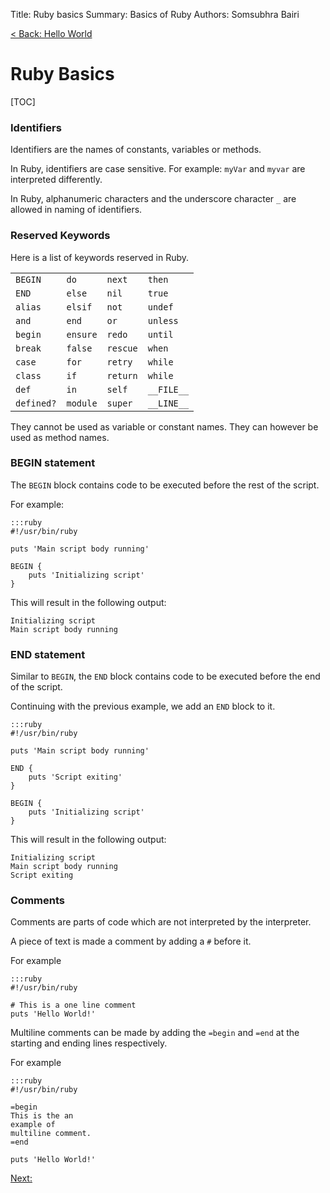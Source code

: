 Title:   Ruby basics
Summary: Basics of Ruby
Authors: Somsubhra Bairi

[< Back: Hello World](hello-world)

Ruby Basics
=======

[TOC]

### Identifiers
Identifiers are the names of constants, variables or methods.

In Ruby, identifiers are case sensitive. For example: `myVar` and `myvar` are interpreted differently.

In Ruby, alphanumeric characters and the underscore character `_` are allowed in naming of identifiers.

### Reserved Keywords

Here is a list of keywords reserved in Ruby.

| | | | |
| --- | --- | --- | --- |
| `BEGIN` | `do` | `next` | `then` |
| `END` | `else` | `nil` | `true` |
| `alias` | `elsif` | `not` | `undef` |
| `and` | `end` | `or` | `unless` |
| `begin` | `ensure` | `redo` | `until` |
| `break` | `false` | `rescue` | `when` |
| `case`| `for` | `retry` | `while` |
| `class` | `if` | `return` | `while` |
| `def` | `in` | `self` | `__FILE__` |
| `defined?` | `module` | `super` | `__LINE__` |

They cannot be used as variable or constant names. They can however be used as method names.

### BEGIN statement
The `BEGIN` block contains code to be executed before the rest of the script.

For example:

```
:::ruby
#!/usr/bin/ruby

puts 'Main script body running'

BEGIN {
    puts 'Initializing script'
}
```

This will result in the following output:

```
Initializing script
Main script body running
```


### END statement
Similar to `BEGIN`, the `END` block contains code to be executed before the end of the script.

Continuing with the previous example, we add an `END` block to it.

```
:::ruby
#!/usr/bin/ruby

puts 'Main script body running'

END {
    puts 'Script exiting'
}

BEGIN {
    puts 'Initializing script'
}
```

This will result in the following output:

```
Initializing script
Main script body running
Script exiting
```

### Comments
Comments are parts of code which are not interpreted by the interpreter.

A piece of text is made a comment by adding a `#` before it.

For example
```
:::ruby
#!/usr/bin/ruby

# This is a one line comment
puts 'Hello World!'
```

Multiline comments can be made by adding the `=begin` and `=end` at the starting and ending lines respectively.

For example
```
:::ruby
#!/usr/bin/ruby

=begin
This is the an
example of
multiline comment.
=end

puts 'Hello World!'
```

[Next: ]()